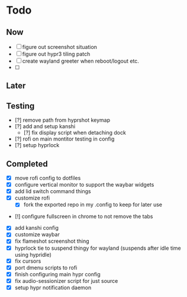 # Todo

## Now
- [ ] figure out screenshot situation
- [ ] figure out hypr3 tiling patch
- [ ] create wayland greeter when reboot/logout etc.
- [ ]

## Later

## Testing
- [?] remove path from hyprshot keymap
- [?] add and setup kanshi
    - [?] fix display script when detaching dock
- [?] rofi on main montitor testing in config
- [?] setup hyprlock

## Completed
- [x] move rofi config to dotfiles
- [x] configure vertical monitor to support the waybar widgets
- [x] add lid switch command things
- [x] customize rofi
    - [x] fork the exported repo in my .config to keep for later use
- [!] configure fullscreen in chrome to not remove the tabs
- [x] add kanshi config
- [x] customize waybar
- [x] fix flameshot screenshot thing
- [x] hyprlock tie to suspend thingy for wayland (suspends after idle time using hypridle)
- [x] fix cursors
- [x] port dmenu scripts to rofi
- [x] finish configuring main hypr config
- [x] fix audio-sessionizer script for just source
- [x] setup hypr notification daemon
